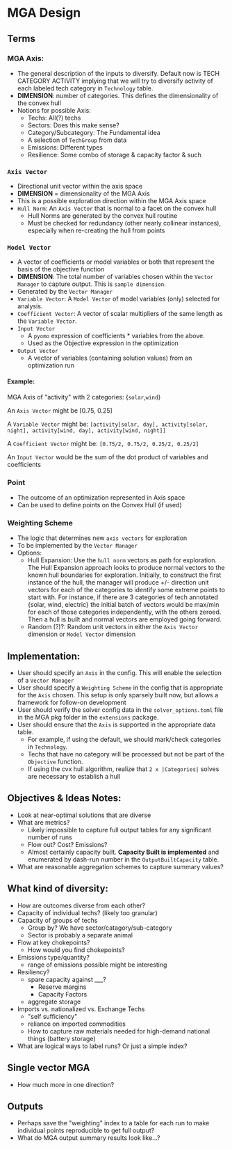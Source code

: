 # MGA Design

## Terms
### MGA Axis:  
- The general description of the inputs to diversify.  Default now is TECH CATEGORY ACTIVITY 
implying that we will try to diversify activity of each labeled tech category in `Technology` table.
- **DIMENSION**: number of categories.  This defines the dimensionality of the convex hull
- Notions for possible Axis:
  - Techs:  All(?) techs
  - Sectors:  Does this make sense?
  - Category/Subcategory:  The Fundamental idea
  - A selection of `TechGroup` from data
  - Emissions:  Different types
  - Resilience:  Some combo of storage & capacity factor & such
### `Axis Vector`  
- Directional unit vector within the axis space
- **DIMENSION** = dimensionality of the MGA Axis
- This is a possible exploration direction within the MGA Axis space
- `Hull Norm`:  An `Axis Vector` that is normal to a facet on the convex hull
  - Hull Norms are generated by the convex hull routine
  - Must be checked for redundancy (other nearly collinear instances), especially when re-creating the hull from points
### `Model Vector`
- A vector of coefficients or model variables or both that represent the basis of the objective function
- **DIMENSION**: The total number of variables chosen within the `Vector Manager` to capture output.  This is `sample dimension`.
- Generated by the `Vector Manager`
- `Variable Vector`:  A `Model Vector` of model variables (only) selected for analysis.  
- `Coefficient Vector`:  A vector of scalar multipliers of the same length as the `Variable Vector`.
- `Input Vector`
  - A `pyomo` expression of coefficients * variables from the above.
  - Used as the Objective expression in the optimization
- `Output Vector`
  - A vector of variables (containing solution values) from an optimization run

#### Example:
MGA Axis of "activity" with 2 categories:  {`solar`,`wind`}

An `Axis Vector` might be [0.75, 0.25]

A `Variable Vector` might be:  `[activity[solar, day], activity[solar, night], activity[wind, day], activity[wind, night]]`

A `Coefficient Vector` might be:  `[0.75/2, 0.75/2, 0.25/2, 0.25/2]`

An `Input Vector` would be the sum of the dot product of variables and coefficients

### Point
- The outcome of an optimization represented in Axis space
- Can be used to define points on the Convex Hull (if used)

### Weighting Scheme
- The logic that determines new `axis vectors` for exploration
- To be implemented by the `Vector Manager`
- Options:
  - Hull Expansion:  Use the `hull norm` vectors as path for exploration.  The Hull Expansion approach looks to
  produce normal vectors to the known hull boundaries for exploration.  Initially, to construct the first instance
  of the hull, the manager will produce +/- direction unit vectors for each of the categories to identify some extreme
  points to start with.  For instance, if there are 3 categories of tech annotated {solar, wind, electric} the initial
  batch of vectors would be max/min for each of those categories independently, with the others zeroed.  Then a hull is
  built and normal vectors are employed going forward.
  - Random (?)?:  Random unit vectors in either the `Axis Vector` dimension or `Model Vector` dimension

## Implementation:
- User should specify an `Axis` in the config.  This will enable the selection of a `Vector Manager`
- User should specify a `Weighting Scheme` in the config that is appropriate for the `Axis` chosen.
This setup is only sparsely built now, but allows a framework for follow-on development
- User should verify the solver config data in the `solver_options.toml` file in the MGA pkg folder in the `extensions`
package.
- User should ensure that the `Axis` is supported in the appropriate data table.  
  - For example, if using the default, we should mark/check categories in `Technology`.  
  - Techs that have no category will be processed but not be part of the `Objective` function. 
  - If using the cvx hull algorithm, realize that `2 x |Categories|` solves are necessary to establish a hull


## Objectives & Ideas Notes:

- Look at near-optimal solutions that are diverse
- What are metrics?
  - Likely impossible to capture full output tables for any significant
number of runs
  - Flow out?  Cost?  Emissions?
  - Almost certainly capacity built.  **Capacity Built is implemented** and enumerated by dash-run
number in the `OutputBuiltCapacity` table.
- What are reasonable aggregation schemes to capture summary values?

## What kind of diversity:
- How are outcomes diverse from each other?
- Capacity of individual techs?  (likely too granular)
- Capacity of groups of techs
  - Group by?  We have sector/catagory/sub-category
  - Sector is probably a separate animal
- Flow at key chokepoints?
  - How would you find chokepoints?
- Emissions type/quantity?
  - range of emissions possible might be interesting
- Resiliency?
  - spare capacity against ___?
    - Reserve margins
    - Capacity Factors
  - aggregate storage
- Imports vs. nationalized vs. Exchange Techs
  - "self sufficiency"
  - reliance on imported commodities
  - How to capture raw materials needed for high-demand national things
    (battery storage)
- What are logical ways to label runs?  Or just a simple index?

## Single vector MGA

- How much more in one direction?

## Outputs
- Perhaps save the "weighting" index to a table for each run
to make individual points reproducible to get full output?
- What do MGA output summary results look like...?

